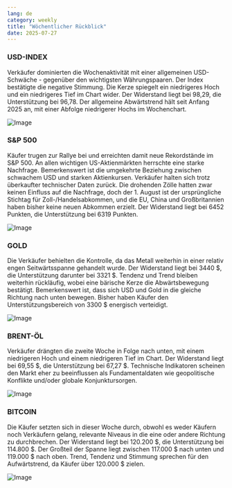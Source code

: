 ```yaml
---
lang: de
category: weekly
title: "Wöchentlicher Rückblick"
date: 2025-07-27
---
```


### USD-INDEX

Verkäufer dominierten die Wochenaktivität mit einer allgemeinen USD-Schwäche - gegenüber den wichtigsten Währungspaaren. Der Index bestätigte die negative Stimmung. Die Kerze spiegelt ein niedrigeres Hoch und ein niedrigeres Tief im Chart wider. Der Widerstand liegt bei 98,29, die Unterstützung bei 96,78. Der allgemeine Abwärtstrend hält seit Anfang 2025 an, mit einer Abfolge niedrigerer Hochs im Wochenchart.

![Image](https://markleighedu.github.io/img/Jul-2025/27-Jul-2025/usdindex.jpg)

### S&P 500

Käufer trugen zur Rallye bei und erreichten damit neue Rekordstände im S&P 500. An allen wichtigen US-Aktienmärkten herrschte eine starke Nachfrage. Bemerkenswert ist die umgekehrte Beziehung zwischen schwachem USD und starken Aktienkursen. Verkäufer halten sich trotz überkaufter technischer Daten zurück. Die drohenden Zölle hatten zwar keinen Einfluss auf die Nachfrage, doch der 1. August ist der ursprüngliche Stichtag für Zoll-/Handelsabkommen, und die EU, China und Großbritannien haben bisher keine neuen Abkommen erzielt. Der Widerstand liegt bei 6452 Punkten, die Unterstützung bei 6319 Punkten.

![Image](https://markleighedu.github.io/img/Jul-2025/27-Jul-2025/sp500.jpg)

### GOLD

Die Verkäufer behielten die Kontrolle, da das Metall weiterhin in einer relativ engen Seitwärtsspanne gehandelt wurde. Der Widerstand liegt bei 3440 $, die Unterstützung darunter bei 3321 $. Tendenz und Trend bleiben weiterhin rückläufig, wobei eine bärische Kerze die Abwärtsbewegung bestätigt. Bemerkenswert ist, dass sich USD und Gold in die gleiche Richtung nach unten bewegen. Bisher haben Käufer den Unterstützungsbereich von 3300 $ energisch verteidigt.

![Image](https://markleighedu.github.io/img/Jul-2025/27-Jul-2025/gold.jpg)

### BRENT-ÖL

Verkäufer drängten die zweite Woche in Folge nach unten, mit einem niedrigeren Hoch und einem niedrigeren Tief im Chart. Der Widerstand liegt bei 69,55 $, die Unterstützung bei 67,27 $. Technische Indikatoren scheinen den Markt eher zu beeinflussen als Fundamentaldaten wie geopolitische Konflikte und/oder globale Konjunktursorgen.

![Image](https://markleighedu.github.io/img/Jul-2025/27-Jul-2025/brentoil.jpg)

### BITCOIN

Die Käufer setzten sich in dieser Woche durch, obwohl es weder Käufern noch Verkäufern gelang, relevante Niveaus in die eine oder andere Richtung zu durchbrechen. Der Widerstand liegt bei 120.200 $, die Unterstützung bei 114.800 $. Der Großteil der Spanne liegt zwischen 117.000 $ nach unten und 119.000 $ nach oben. Trend, Tendenz und Stimmung sprechen für den Aufwärtstrend, da Käufer über 120.000 $ zielen.

![Image](https://markleighedu.github.io/img/Jul-2025/27-Jul-2025/bitcoin.jpg)

